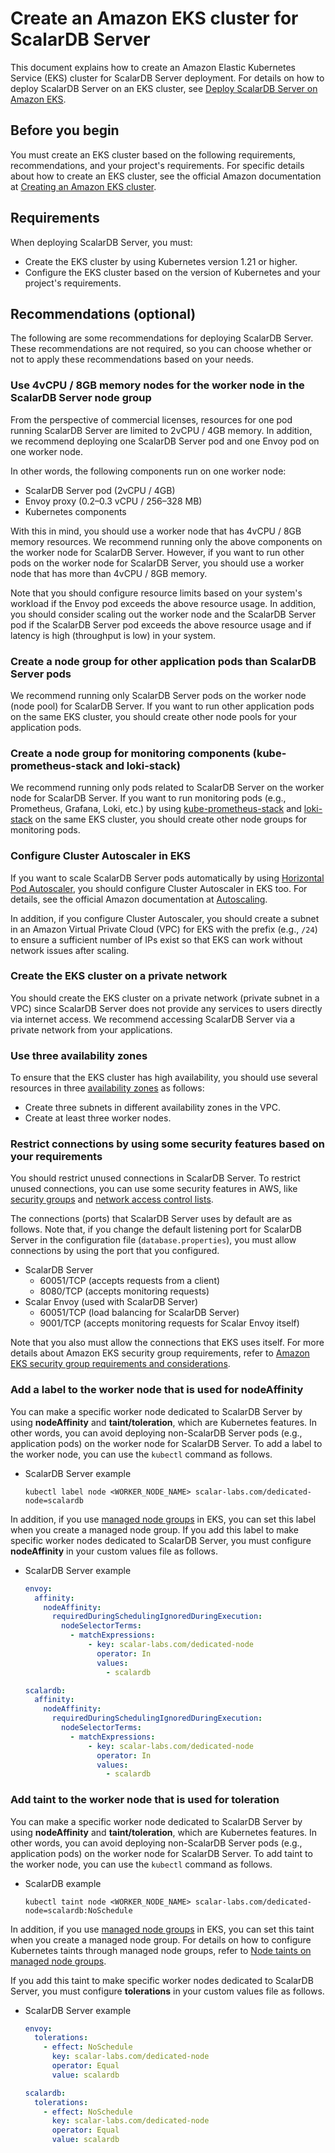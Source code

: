 # Create an Amazon EKS cluster for ScalarDB Server

This document explains how to create an Amazon Elastic Kubernetes Service (EKS) cluster for ScalarDB Server deployment. For details on how to deploy ScalarDB Server on an EKS cluster, see [Deploy ScalarDB Server on Amazon EKS](./ManualDeploymentGuideScalarDBServerOnEKS.md).

## Before you begin

You must create an EKS cluster based on the following requirements, recommendations, and your project's requirements. For specific details about how to create an EKS cluster, see the official Amazon documentation at [Creating an Amazon EKS cluster](https://docs.aws.amazon.com/eks/latest/userguide/create-cluster.html).

## Requirements

When deploying ScalarDB Server, you must:

* Create the EKS cluster by using Kubernetes version 1.21 or higher.
* Configure the EKS cluster based on the version of Kubernetes and your project's requirements.

## Recommendations (optional)

The following are some recommendations for deploying ScalarDB Server. These recommendations are not required, so you can choose whether or not to apply these recommendations based on your needs.

### Use 4vCPU / 8GB memory nodes for the worker node in the ScalarDB Server node group

From the perspective of commercial licenses, resources for one pod running ScalarDB Server are limited to 2vCPU / 4GB memory. In addition, we recommend deploying one ScalarDB Server pod and one Envoy pod on one worker node.

In other words, the following components run on one worker node:

* ScalarDB Server pod (2vCPU / 4GB)
* Envoy proxy (0.2–0.3 vCPU / 256–328 MB)
* Kubernetes components

With this in mind, you should use a worker node that has 4vCPU / 8GB memory resources. We recommend running only the above components on the worker node for ScalarDB Server. However, if you want to run other pods on the worker node for ScalarDB Server, you should use a worker node that has more than 4vCPU / 8GB memory.

Note that you should configure resource limits based on your system's workload if the Envoy pod exceeds the above resource usage. In addition, you should consider scaling out the worker node and the ScalarDB Server pod if the ScalarDB Server pod exceeds the above resource usage and if latency is high (throughput is low) in your system.

### Create a node group for other application pods than ScalarDB Server pods

We recommend running only ScalarDB Server pods on the worker node (node pool) for ScalarDB Server. If you want to run other application pods on the same EKS cluster, you should create other node pools for your application pods.

### Create a node group for monitoring components (kube-prometheus-stack and loki-stack)

We recommend running only pods related to ScalarDB Server on the worker node for ScalarDB Server. If you want to run monitoring pods (e.g., Prometheus, Grafana, Loki, etc.) by using [kube-prometheus-stack](./K8sMonitorGuide.md) and [loki-stack](./K8sLogCollectionGuide.md) on the same EKS cluster, you should create other node groups for monitoring pods.

### Configure Cluster Autoscaler in EKS

If you want to scale ScalarDB Server pods automatically by using [Horizontal Pod Autoscaler](https://docs.aws.amazon.com/eks/latest/userguide/horizontal-pod-autoscaler.html), you should configure Cluster Autoscaler in EKS too. For details, see the official Amazon documentation at [Autoscaling](https://docs.aws.amazon.com/eks/latest/userguide/autoscaling.html#cluster-autoscaler).

In addition, if you configure Cluster Autoscaler, you should create a subnet in an Amazon Virtual Private Cloud (VPC) for EKS with the prefix (e.g., `/24`) to ensure a sufficient number of IPs exist so that EKS can work without network issues after scaling.

### Create the EKS cluster on a private network

You should create the EKS cluster on a private network (private subnet in a VPC) since ScalarDB Server does not provide any services to users directly via internet access. We recommend accessing ScalarDB Server via a private network from your applications.

### Use three availability zones

To ensure that the EKS cluster has high availability, you should use several resources in three [availability zones](https://docs.aws.amazon.com/AWSEC2/latest/UserGuide/using-regions-availability-zones.html) as follows:

* Create three subnets in different availability zones in the VPC.
* Create at least three worker nodes.

### Restrict connections by using some security features based on your requirements

You should restrict unused connections in ScalarDB Server. To restrict unused connections, you can use some security features in AWS, like [security groups](https://docs.aws.amazon.com/vpc/latest/userguide/VPC_SecurityGroups.html) and [network access control lists](https://docs.aws.amazon.com/vpc/latest/userguide/vpc-network-acls.html).

The connections (ports) that ScalarDB Server uses by default are as follows. Note that, if you change the default listening port for ScalarDB Server in the configuration file (`database.properties`), you must allow connections by using the port that you configured.

* ScalarDB Server
    * 60051/TCP (accepts requests from a client)
    * 8080/TCP (accepts monitoring requests)
* Scalar Envoy (used with ScalarDB Server)
    * 60051/TCP (load balancing for ScalarDB Server)
    * 9001/TCP (accepts monitoring requests for Scalar Envoy itself)

Note that you also must allow the connections that EKS uses itself. For more details about Amazon EKS security group requirements, refer to [Amazon EKS security group requirements and considerations](https://docs.aws.amazon.com/eks/latest/userguide/sec-group-reqs.html).

### Add a **label** to the worker node that is used for **nodeAffinity**

You can make a specific worker node dedicated to ScalarDB Server by using **nodeAffinity** and **taint/toleration**, which are Kubernetes features. In other words, you can avoid deploying non-ScalarDB Server pods (e.g., application pods) on the worker node for ScalarDB Server. To add a label to the worker node, you can use the `kubectl` command as follows.

* ScalarDB Server example
  ```console
  kubectl label node <WORKER_NODE_NAME> scalar-labs.com/dedicated-node=scalardb
  ```

In addition, if you use [managed node groups](https://docs.aws.amazon.com/eks/latest/userguide/create-managed-node-group.html) in EKS, you can set this label when you create a managed node group. If you add this label to make specific worker nodes dedicated to ScalarDB Server, you must configure **nodeAffinity** in your custom values file as follows.

* ScalarDB Server example
  ```yaml
  envoy:
    affinity:
      nodeAffinity:
        requiredDuringSchedulingIgnoredDuringExecution:
          nodeSelectorTerms:
            - matchExpressions:
                - key: scalar-labs.com/dedicated-node
                  operator: In
                  values:
                    - scalardb

  scalardb:
    affinity:
      nodeAffinity:
        requiredDuringSchedulingIgnoredDuringExecution:
          nodeSelectorTerms:
            - matchExpressions:
                - key: scalar-labs.com/dedicated-node
                  operator: In
                  values:
                    - scalardb
  ```

### Add **taint** to the worker node that is used for **toleration**

You can make a specific worker node dedicated to ScalarDB Server by using **nodeAffinity** and **taint/toleration**, which are Kubernetes features. In other words, you can avoid deploying non-ScalarDB Server pods (e.g., application pods) on the worker node for ScalarDB Server. To add taint to the worker node, you can use the `kubectl` command as follows.

* ScalarDB example
  ```console
  kubectl taint node <WORKER_NODE_NAME> scalar-labs.com/dedicated-node=scalardb:NoSchedule
  ```

In addition, if you use [managed node groups](https://docs.aws.amazon.com/eks/latest/userguide/create-managed-node-group.html) in EKS, you can set this taint when you create a managed node group. For details on how to configure Kubernetes taints through managed node groups, refer to [Node taints on managed node groups](https://docs.aws.amazon.com/eks/latest/userguide/node-taints-managed-node-groups.html).

If you add this taint to make specific worker nodes dedicated to ScalarDB Server, you must configure **tolerations** in your custom values file as follows.

* ScalarDB Server example
  ```yaml
  envoy:
    tolerations:
      - effect: NoSchedule
        key: scalar-labs.com/dedicated-node
        operator: Equal
        value: scalardb

  scalardb:
    tolerations:
      - effect: NoSchedule
        key: scalar-labs.com/dedicated-node
        operator: Equal
        value: scalardb
  ```
